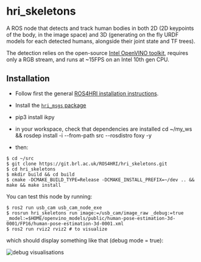 hri_skeletons
=============

A ROS node that detects and track human bodies in both 2D (2D keypoints of the 
body, in the image space) and 3D (generating on the fly URDF models for each 
detected humans, alongside their joint state and TF trees).

The detection relies on the open-source [Intel OpenVINO toolkit](https://docs.openvinotoolkit.org/),
requires only a RGB stream, and runs at ~15FPS on an Intel 10th gen CPU.


Installation
------------

- Follow first the general [ROS4HRI installation instructions](https://github.com/ros4hri/ros4hri/blob/master/README.md).

- Install the [`hri_msgs` package](https://github.com/ros4hri/hri_msgs/blob/master/README.md)

- pip3 install ikpy

- in your workspace, check that dependencies are installed
cd ~/my_ws && rosdep install -i --from-path src --rosdistro foxy -y

- then:

```
$ cd ~/src
$ git clone https://git.brl.ac.uk/ROS4HRI/hri_skeletons.git
$ cd hri_skeletons
$ mkdir build && cd build
$ cmake -DCMAKE_BUILD_TYPE=Release -DCMAKE_INSTALL_PREFIX=~/dev .. && make && make install
```

You can test this node by running:
```
$ ros2 run usb_cam usb_cam_node_exe
$ rosrun hri_skeletons run image:=/usb_cam/image_raw _debug:=true _model:=$HOME/openvino_models/public/human-pose-estimation-3d-0001/FP16/human-pose-estimation-3d-0001.xml
$ ros2 run rviz2 rviz2 # to visualize
```

which should display something like that (debug mode = true):

![debug visualisations](docs/debug_screenshot.jpg)

